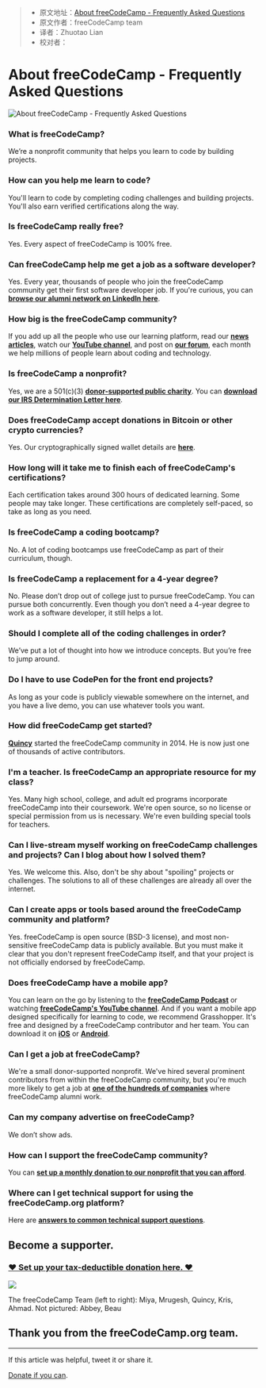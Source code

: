 > * 原文地址：[About freeCodeCamp - Frequently Asked Questions](https://www.freecodecamp.org/news/about/)
> * 原文作者：freeCodeCamp team
> * 译者：Zhuotao Lian 
> * 校对者：

# About freeCodeCamp - Frequently Asked Questions

![About freeCodeCamp - Frequently Asked Questions](https://www.freecodecamp.org/news/content/images/size/w2000/2019/06/freecodecamp-conference-photo.jpeg)

### What is freeCodeCamp?

We’re a nonprofit community that helps you learn to code by building projects.

### How can you help me learn to code?

You'll learn to code by completing coding challenges and building projects. You'll also earn verified certifications along the way.

### Is freeCodeCamp really free?

Yes. Every aspect of freeCodeCamp is 100% free.

### Can freeCodeCamp help me get a job as a software developer?

Yes. Every year, thousands of people who join the freeCodeCamp community get their first software developer job. If you're curious, you can  [**browse our alumni network on LinkedIn here**][1].

### How big is the freeCodeCamp community?

If you add up all the people who use our learning platform, read our  [**news articles**][2], watch our  [**YouTube channel**][3], and post on  [**our forum**][4], each month we help millions of people learn about coding and technology.

### Is freeCodeCamp a nonprofit?

Yes, we are a 501(c)(3)  [**donor-supported public charity**][5]. You can  [**download our IRS Determination Letter here**][6].

### Does freeCodeCamp accept donations in Bitcoin or other crypto currencies?

Yes. Our cryptographically signed wallet details are  **[here][7]**.

### How long will it take me to finish each of freeCodeCamp's certifications?

Each certification takes around 300 hours of dedicated learning. Some people may take longer. These certifications are completely self-paced, so take as long as you need.

### Is freeCodeCamp a coding bootcamp?

No. A lot of coding bootcamps use freeCodeCamp as part of their curriculum, though.

### Is freeCodeCamp a replacement for a 4-year degree?

No. Please don’t drop out of college just to pursue freeCodeCamp. You can pursue both concurrently. Even though you don’t need a 4-year degree to work as a software developer, it still helps a lot.

### Should I complete all of the coding challenges in order?

We’ve put a lot of thought into how we introduce concepts. But you’re free to jump around.

### Do I have to use CodePen for the front end projects?

As long as your code is publicly viewable somewhere on the internet, and you have a live demo, you can use whatever tools you want.

### How did freeCodeCamp get started?

[**Quincy**][8]  started the freeCodeCamp community in 2014. He is now just one of thousands of active contributors.

### I'm a teacher. Is freeCodeCamp an appropriate resource for my class?

Yes. Many high school, college, and adult ed programs incorporate freeCodeCamp into their coursework. We're open source, so no license or special permission from us is necessary. We're even building special tools for teachers.

### Can I live-stream myself working on freeCodeCamp challenges and projects? Can I blog about how I solved them?

Yes. We welcome this. Also, don't be shy about "spoiling" projects or challenges. The solutions to all of these challenges are already all over the internet.

### Can I create apps or tools based around the freeCodeCamp community and platform?

Yes. freeCodeCamp is open source (BSD-3 license), and most non-sensitive freeCodeCamp data is publicly available. But you must make it clear that you don't represent freeCodeCamp itself, and that your project is not officially endorsed by freeCodeCamp.

### Does freeCodeCamp have a mobile app?

You can learn on the go by listening to the  [**freeCodeCamp Podcast**][9]  or watching  [**freeCodeCamp's YouTube channel**][10]. And if you want a mobile app designed specifically for learning to code, we recommend Grasshopper. It's free and designed by a freeCodeCamp contributor and her team. You can download it on  [**iOS**][11]  or  [**Android**][12].

### Can I get a job at freeCodeCamp?

We're a small donor-supported nonprofit. We've hired several prominent contributors from within the freeCodeCamp community, but you're much more likely to get a job at  [**one of the hundreds of companies**][13]  where freeCodeCamp alumni work.

### Can my company advertise on freeCodeCamp?

We don’t show ads.

### How can I support the freeCodeCamp community?

You can  [**set up a monthly donation to our nonprofit that you can afford**][14].

### Where can I get technical support for using the freeCodeCamp.org platform?

Here are  [**answers to common technical support questions**][15].

## Become a supporter.

### [❤️ Set up your tax-deductible donation here. ❤️][16]

![](https://www.freecodecamp.org/news/content/images/2019/07/freecodecamp-hk-meeting.jpg)

The freeCodeCamp Team (left to right): Miya, Mrugesh, Quincy, Kris, Ahmad. Not pictured: Abbey, Beau

## Thank you from the freeCodeCamp.org team.

---

If this article was helpful,  tweet it  or  share it.

[Donate if you can][17].

[1]: https://www.linkedin.com/school/4831032/alumni/
[2]: https://www.freecodecamp.org/news
[3]: https://youtube.com/freecodecamp
[4]: https://forum.freecodecamp.org/
[5]: https://www.freecodecamp.com/donate/
[6]: https://s3.amazonaws.com/freecodecamp/Free+Code+Camp+Inc+IRS+Determination+Letter.pdf
[7]: https://donate.freecodecamp.org/other-ways-to-donate/
[8]: https://www.twitter.com/ossia
[9]: https://podcast.freecodecamp.org/
[10]: https://youtube.com/freecodecamp
[11]: https://itunes.apple.com/us/app/id1354133284
[12]: https://play.google.com/store/apps/details?id=com.area120.grasshopper&hl=en
[13]: https://www.linkedin.com/school/free-code-camp/alumni/
[14]: https://donate.freecodecamp.org/
[15]: https://support.freecodecamp.org/
[16]: https://donate.freecodecamp.org/
[17]: https://freecodecamp.org/donate
